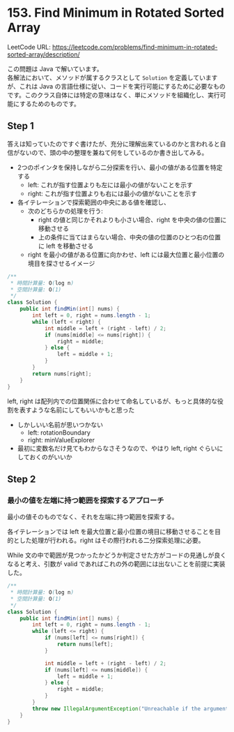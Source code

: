 # 153. Find Minimum in Rotated Sorted Array

LeetCode URL: https://leetcode.com/problems/find-minimum-in-rotated-sorted-array/description/

この問題は Java で解いています。  
各解法において、メソッドが属するクラスとして `Solution` を定義していますが、これは Java の言語仕様に従い、コードを実行可能にするために必要なものです。このクラス自体には特定の意味はなく、単にメソッドを組織化し、実行可能にするためのものです。

## Step 1

答えは知っていたのですぐ書けたが、充分に理解出来ているのかと言われると自信がないので、頭の中の整理を兼ねて何をしているのか書き出してみる。

- 2つのポインタを保持しながら二分探索を行い、最小の値がある位置を特定する
    - left: これが指す位置よりも左には最小の値がないことを示す
    - right: これが指す位置よりも右には最小の値がないことを示す
- 各イテレーションで探索範囲の中央にある値を確認し、
    - 次のどちらかの処理を行う:
        - right の値と同じかそれよりも小さい場合、right を中央の値の位置に移動させる
        - 上の条件に当てはまらない場合、中央の値の位置のひとつ右の位置に left を移動させる
    - right を最小の値がある位置に向かわせ、left には最大位置と最小位置の境目を探させるイメージ

```java
/**
 * 時間計算量: O(log n)
 * 空間計算量: O(1)
 */
class Solution {
    public int findMin(int[] nums) {
        int left = 0, right = nums.length - 1;
        while (left < right) {
            int middle = left + (right - left) / 2;
            if (nums[middle] <= nums[right]) {
                right = middle;
            } else {
                left = middle + 1;
            }
        }
        return nums[right];
    }
}
```

left, right は配列内での位置関係に合わせて命名しているが、もっと具体的な役割を表すような名前にしてもいいかもと思った

- しかしいい名前が思いつかない
    - left: rotationBoundary
    - right: minValueExplorer
- 最初に変数名だけ見てもわからなさそうなので、やはり left, right ぐらいにしておくのがいいか

## Step 2

### 最小の値を左端に持つ範囲を探索するアプローチ

最小の値そのものでなく、それを左端に持つ範囲を探索する。

各イテレーションでは left を最大位置と最小位置の境目に移動させることを目的とした処理が行われる。right はその際行われる二分探索処理に必要。

While 文の中で範囲が見つかったかどうか判定させた方がコードの見通しが良くなると考え、引数が valid であればこれの外の範囲には出ないことを前提に実装した。

```java
/**
 * 時間計算量: O(log n)
 * 空間計算量: O(1)
 */
class Solution {
    public int findMin(int[] nums) {
        int left = 0, right = nums.length - 1;
        while (left <= right) {
            if (nums[left] <= nums[right]) {
                return nums[left];
            }

            int middle = left + (right - left) / 2;
            if (nums[left] <= nums[middle]) {
                left = middle + 1;
            } else {
                right = middle;
            }
        }
        throw new IllegalArgumentException("Unreachable if the argument is valid");
    }
}
```
